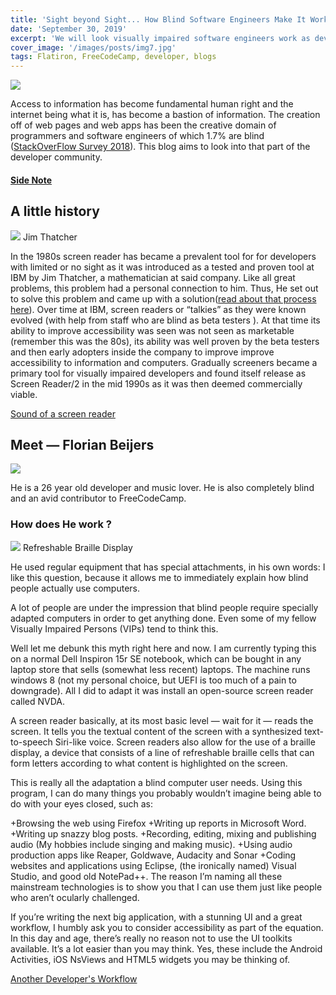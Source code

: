 ```yaml
---
title: 'Sight beyond Sight... How Blind Software Engineers Make It Work'
date: 'September 30, 2019'
excerpt: 'We will look visually impaired software engineers work as developers.'
cover_image: '/images/posts/img7.jpg'
tags: Flatiron, FreeCodeCamp, developer, blogs
---
```


![](https://thepracticaldev.s3.amazonaws.com/i/qbpchpd8rlmal7lx8a79.jpeg)

   Access to information has become fundamental human right and  the internet being what it is, has become a bastion of information.  The creation off of web pages and web apps has been the creative domain of programmers and software engineers of which 1.7% are blind ([StackOverFlow Survey 2018](https://insights.stackoverflow.com/survey/2018#demographics)). This blog aims to look into that part of the developer community.

#### [Side Note](https://www.theguardian.com/music/2019/jan/04/beyonce-parkwood-entertainment-sued-over-website-accessibility)

## A little history

![](https://thepracticaldev.s3.amazonaws.com/i/kn31etzyy3gxuyj3f2hs.JPEG)
                            Jim Thatcher

  In the 1980s screen reader has became a prevalent tool for  for developers with limited or no sight as it was introduced as a tested and proven tool at IBM by Jim Thatcher, a mathematician at said company.  Like all great problems,  this problem had a personal connection to him.
Thus, He set out to solve this problem and came up with a solution([read about that process here](https://www.afb.org/aw/5/2/14760)). Over time at IBM, screen readers or “talkies” as they were known evolved (with help from staff who are blind as beta testers ). At that time its ability to improve accessibility was seen was not seen as marketable (remember this was the 80s),  its ability was well proven by the beta testers and then early adopters inside the company to improve improve accessibility to information and computers. Gradually screeners became a primary tool for visually impaired developers and found itself release  as Screen Reader/2 in the mid 1990s as it was then deemed commercially viable.

[Sound of a screen reader](https://boingboing.net/2017/08/28/this-blind-software-developer.html)

## Meet — Florian Beijers

![](https://thepracticaldev.s3.amazonaws.com/i/7kv4u8jviezwj0zp2d9h.jpg)

He is a 26 year old developer and music lover. He is also completely blind and an avid contributor to FreeCodeCamp.

### How does He work ?

![](https://thepracticaldev.s3.amazonaws.com/i/9v9v7mp5dlkeb53pvbye.jpg)
                     Refreshable Braille Display

He used regular equipment that has special attachments, in his own words:
I like this question, because it allows me to immediately explain how blind people actually use computers.

A lot of people are under the impression that blind people require specially adapted computers in order to get anything done. Even some of my fellow Visually Impaired Persons (VIPs) tend to think this.

Well let me debunk this myth right here and now. I am currently typing this on a normal Dell Inspiron 15r SE notebook, which can be bought in any laptop store that sells (somewhat less recent) laptops. The machine runs windows 8 (not my personal choice, but UEFI is too much of a pain to downgrade). All I did to adapt it was install an open-source screen reader called NVDA.

A screen reader basically, at its most basic level — wait for it — reads the screen. It tells you the textual content of the screen with a synthesized text-to-speech Siri-like voice. Screen readers also allow for the use of a braille display, a device that consists of a line of refreshable braille cells that can form letters according to what content is highlighted on the screen.

This is really all the adaptation a blind computer user needs. Using this program, I can do many things you probably wouldn’t imagine being able to do with your eyes closed, such as:

  +Browsing the web using Firefox
  +Writing up reports in Microsoft Word.
  +Writing up snazzy blog posts.
  +Recording, editing, mixing and publishing audio (My hobbies include
   singing and making music).
  +Using audio production apps like Reaper, Goldwave, Audacity and Sonar
  +Coding websites and applications using Eclipse, (the ironically named)
   Visual Studio, and good old NotePad++.
The reason I’m naming all these mainstream technologies is to show you that I can use them just like people who aren’t ocularly challenged.

If you’re writing the next big application, with a stunning UI and a great workflow, I humbly ask you to consider accessibility as part of the equation. In this day and age, there’s really no reason not to use the UI toolkits available. It’s a lot easier than you may think. Yes, these include the Android Activities, iOS NsViews and HTML5 widgets you may be thinking of.

[Another Developer's Workflow](https://www.parhamdoustdar.com/2016/04/03/tools-of-blind-programmer/)
